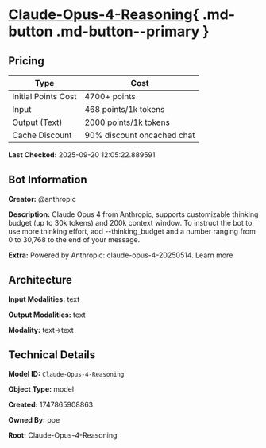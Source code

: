 # [Claude-Opus-4-Reasoning](https://poe.com/Claude-Opus-4-Reasoning){ .md-button .md-button--primary }

## Pricing

| Type | Cost |
|------|------|
| Initial Points Cost | 4700+ points |
| Input | 468 points/1k tokens |
| Output (Text) | 2000 points/1k tokens |
| Cache Discount | 90% discount oncached chat |

**Last Checked:** 2025-09-20 12:05:22.889591


## Bot Information

**Creator:** @anthropic

**Description:** Claude Opus 4 from Anthropic, supports customizable thinking budget (up to 30k tokens) and 200k context window.
To instruct the bot to use more thinking effort, add --thinking_budget and a number ranging from 0 to 30,768 to the end of your message.

**Extra:** Powered by Anthropic: claude-opus-4-20250514. Learn more


## Architecture

**Input Modalities:** text

**Output Modalities:** text

**Modality:** text->text


## Technical Details

**Model ID:** `Claude-Opus-4-Reasoning`

**Object Type:** model

**Created:** 1747865908863

**Owned By:** poe

**Root:** Claude-Opus-4-Reasoning
